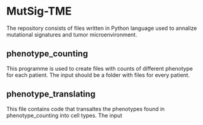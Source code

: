 # MutSig-TME

The repository consists of files written in Python language used to annalize mutational signatures and tumor microenvironment.

## phenotype_counting

This programme is used to create files with counts of different phenotype for each patient. The input should be a folder with files for every patient.

## phenotype_translating

This file contains code that transaltes the phenotypes found in phenotype_counting into cell types. The input 
